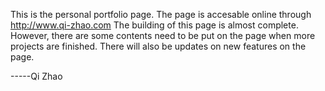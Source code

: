 This is the personal portfolio page. The page is accesable online through http://www.qi-zhao.com
The building of this page is almost complete. However, there are some contents need to be put on the page when more projects are finished.
There will also be updates on new features on the page.

-----Qi Zhao
